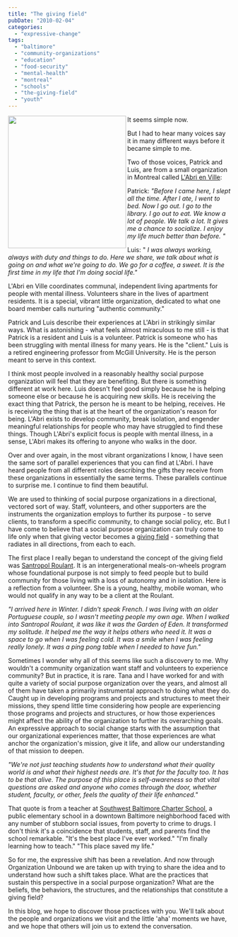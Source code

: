 ```yaml
---
title: "The giving field"
pubDate: "2010-02-04"
categories: 
  - "expressive-change"
tags: 
  - "baltimore"
  - "community-organizations"
  - "education"
  - "food-security"
  - "mental-health"
  - "montreal"
  - "schools"
  - "the-giving-field"
  - "youth"
---
```



<img align="left" width="267" height="299" src="/2665404220_3234f3c54d2.jpg" id="left">



It seems simple now.

But I had to hear many voices say it in many different ways before it became simple to me.

Two of those voices, Patrick and Luis, are from a small organization in Montreal called [L'Abri en Ville](http://www.labrienville.org/):

Patrick: _"Before I came here, I slept all the time. After I ate, I went to bed. Now I go out. I go to the library. I go out to eat. We know a lot of people. We talk a lot. It gives me a chance to socialize. I enjoy my life much better than before. "_

Luis: " _I was always working, always with duty and things to do. Here we share, we talk about what is going on and what we're going to do. We go for a coffee, a sweet. It is the first time in my life that I'm doing social life."_

L'Abri en Ville coordinates communal, independent living apartments for people with mental illness. Volunteers share in the lives of apartment residents. It is a special, vibrant little organization, dedicated to what one board member calls nurturing "authentic community."

Patrick and Luis describe their experiences at L'Abri in strikingly similar ways. What is astonishing - what feels almost miraculous to me still - is that Patrick is a resident and Luis is a volunteer. Patrick is someone who has been struggling with mental illness for many years. He is the "client." Luis is a retired engineering professor from McGill University. He is the person meant to serve in this context.

I think most people involved in a reasonably healthy social purpose organization will feel that they are benefiting. But there is something different at work here. Luis doesn't feel good simply because he is helping someone else or because he is acquiring new skills. He is receiving the exact thing that Patrick, the person he is meant to be helping, receives. He is receiving the thing that is at the heart of the organization's reason for being. L'Abri exists to develop community, break isolation, and engender meaningful relationships for people who may have struggled to find these things. Though L'Abri's explicit focus is people with mental illness, in a sense, L'Abri makes its offering to anyone who walks in the door.

Over and over again, in the most vibrant organizations I know, I have seen the same sort of parallel experiences that you can find at L'Abri. I have heard people from all different roles describing the gifts they receive from these organizations in essentially the same terms. These parallels continue to surprise me. I continue to find them beautiful.

We are used to thinking of social purpose organizations in a directional, vectored sort of way. Staff, volunteers, and other supporters are the instruments the organization employs to further its purpose - to serve clients, to transform a specific community, to change social policy, etc. But I have come to believe that a social purpose organization can truly come to life only when that giving vector becomes a [giving field](https://ascentmagazine.com/articles.aspx%3FarticleID=302&page=read&subpage=past&issueID=39.html?fbclid=IwAR0u310FVFekNKoKItv2tlSyBZlSQbZHtrY6mwGVS2WZeRORNTmMcj2YTdw) - something that radiates in all directions, from each to each.

The first place I really began to understand the concept of the giving field was [Santropol Roulant](http://www.santropolroulant.org/). It is an intergenerational meals-on-wheels program whose foundational purpose is not simply to feed people but to build community for those living with a loss of autonomy and in isolation. Here is a reflection from a volunteer. She is a young, healthy, mobile woman, who would not qualify in any way to be a client at the Roulant.

_"I arrived here in Winter. I didn't speak French. I was living with an older Portuguese couple, so I wasn't meeting people my own age. When I walked into Santropol Roulant, it was like it was the Garden of Eden. It transformed my solitude. It helped me the way it helps others who need it. It was a space to go when I was feeling cold. It was a smile when I was feeling really lonely. It was a ping pong table when I needed to have fun."_

Sometimes I wonder why all of this seems like such a discovery to me. Why wouldn't a community organization want staff and volunteers to experience community? But in practice, it is rare. Tana and I have worked for and with quite a variety of social purpose organization over the years, and almost all of them have taken a primarily instrumental approach to doing what they do. Caught up in developing programs and projects and structures to meet their missions, they spend little time considering how people are experiencing those programs and projects and structures, or how those experiences might affect the ability of the organization to further its overarching goals. An expressive approach to social change starts with the assumption that our organizational experiences matter, that those experiences are what anchor the organization's mission, give it life, and allow our understanding of that mission to deepen.

_"We're not just teaching students how to understand what their quality world is and what their highest needs are. It's that for the faculty too. It has to be that alive. The purpose of this place is self-awareness so that vital questions are asked and anyone who comes through the door, whether student, faculty, or other, feels the quality of their life enhanced."_

That quote is from a teacher at [Southwest Baltimore Charter School](http://www.sbcschool.org/), a public elementary school in a downtown Baltimore neighborhood faced with any number of stubborn social issues, from poverty to crime to drugs. I don't think it's a coincidence that students, staff, and parents find the school remarkable. "It's the best place I've ever worked." "I'm finally learning how to teach." "This place saved my life."

So for me, the expressive shift has been a revelation. And now through Organization Unbound we are taken up with trying to share the idea and to understand how such a shift takes place. What are the practices that sustain this perspective in a social purpose organization? What are the beliefs, the behaviors, the structures, and the relationships that constitute a giving field?

In this blog, we hope to discover those practices with you. We'll talk about the people and organizations we visit and the little 'aha' moments we have, and we hope that others will join us to extend the conversation.

